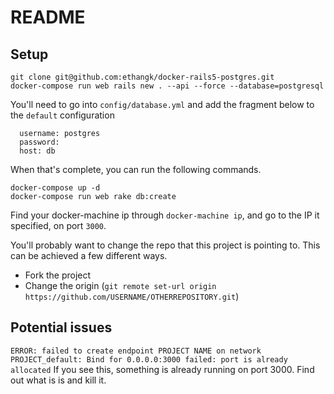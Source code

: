 # README

## Setup
```
git clone git@github.com:ethangk/docker-rails5-postgres.git
docker-compose run web rails new . --api --force --database=postgresql
```

You'll need to go into `config/database.yml` and add the fragment below to the `default` configuration

```
  username: postgres
  password:
  host: db
```

When that's complete, you can run the following commands.

```
docker-compose up -d
docker-compose run web rake db:create
```

Find your docker-machine ip through `docker-machine ip`, and go to the IP it specified, on port `3000`.

You'll probably want to change the repo that this project is pointing to. This can be achieved a few different ways.
 - Fork the project
 - Change the origin (`git remote set-url origin https://github.com/USERNAME/OTHERREPOSITORY.git`)

## Potential issues
`ERROR: failed to create endpoint PROJECT NAME on network PROJECT_default: Bind for 0.0.0.0:3000 failed: port is already allocated`
If you see this, something is already running on port 3000. Find out what is is and kill it.
